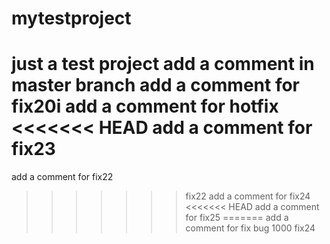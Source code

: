# mytestproject
just a test project
add a comment in master branch
add a comment for fix20i
add a comment for hotfix
<<<<<<< HEAD
add a comment for fix23
=======
add a comment for fix22
>>>>>>> fix22
add a comment for fix24
<<<<<<< HEAD
add a comment for fix25
=======
add a comment for fix bug 1000
>>>>>>> fix24

